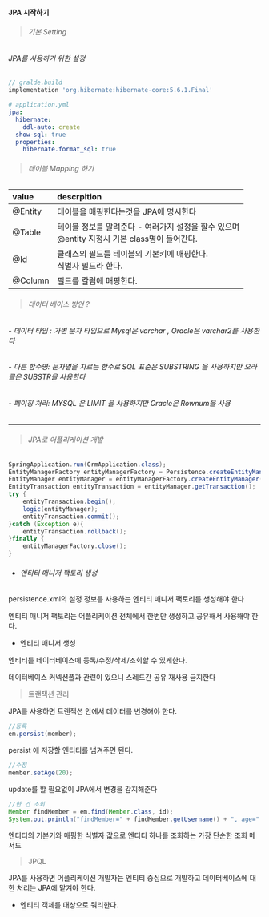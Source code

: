 #### JPA 시작하기 

> ###### 기본 Setting

###### JPA를 사용하기 위한 설정 

```groovy
// gralde.build
implementation 'org.hibernate:hibernate-core:5.6.1.Final'
```

```yaml
# application.yml
jpa:
  hibernate:
    ddl-auto: create
  show-sql: true
  properties:
    hibernate.format_sql: true
```

> ###### 테이블 Mapping 하기 

| value   | descrpition                              |
| :------ | :--------------------------------------- |
| @Entity | 테이블을 매핑한다는것을 JPA에 명시한다                   |
| @Table  | 테이블 정보를 알려준다 - 여러가지 설정을 할수 있으며 <br />@entity 지정시 기본 class명이 들어간다. |
| @Id     | 클래스의 필드를 테이블의 기본키에 매핑한다.<br />식별자 필드라 한다. |
| @Column | 필드를 칼럼에 매핑한다.                            |



> ###### 데이터 베이스 방언 ? 

###### - 데이터 타입 : 가변 문자 타입으로 Mysql은 varchar , Oracle은 varchar2를 사용한다

###### - 다른 함수명: 문자열을 자르는 함수로 SQL 표준은 SUBSTRING 을 사용하지만 오라클은 SUBSTR을 사용한다

###### - 페이징 처리: MYSQL 은 LIMIT 을 사용하지만 Oracle은 Rownum을 사용

---
> ###### JPA로 어플리케이션 개발

```java
SpringApplication.run(OrmApplication.class);
EntityManagerFactory entityManagerFactory = Persistence.createEntityManagerFactory("jpabook");
EntityManager entityManager = entityManagerFactory.createEntityManager();
EntityTransaction entityTransaction = entityManager.getTransaction();
try {
	entityTransaction.begin();
	logic(entityManager);
	entityTransaction.commit();
}catch (Exception e){
	entityTransaction.rollback();
}finally {
	entityManagerFactory.close();
}
```

- ###### 엔티티 매니저 팩토리 생성

persistence.xml의 설정 정보를 사용하는 엔티티 매니저 팩토리를 생성해야 한다

엔티티 매니저 팩토리는 어플리케이션 전체에서 한번만 생성하고 공유해서 사용해야 한다.

- 엔티티 매니저 생성

엔티티를 데이터베이스에 등록/수정/삭제/조회할 수 있게한다.

데이터베이스 커넥션풀과 관련이 있으니 스레드간 공유 재사용 금지한다



> 트랜잭션 관리

JPA를 사용하면 트랜잭션 안에서 데이터를 변경해야 한다.

``` java
//등록
em.persist(member);
```

persist 에 저장할 엔티티를 넘겨주면 된다.

```java
//수정
member.setAge(20);
```

update를 할 필요없이 JPA에서 변경을 감지해준다

```java
//한 건 조회
Member findMember = em.find(Member.class, id);
System.out.println("findMember=" + findMember.getUsername() + ", age=" + findMember.getAge());
```

엔티티의 기본키와 매핑한 식별자 값으로 엔티티 하나를 조회하는 가장 단순한 조회 메서드



> JPQL

JPA를 사용하면 어플리케이션 개발자는 엔티티 중심으로 개발하고 데이터베이스에 대한 처리는 JPA에 맡겨야 한다.

- 엔티티 객체를 대상으로 쿼리한다.



